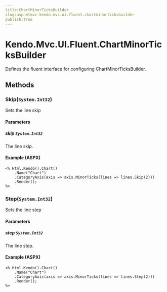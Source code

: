 ```yaml
---
title:ChartMinorTicksBuilder
slug:aspnetmvc-kendo.mvc.ui.fluent.chartminorticksbuilder
publish:true
---
```


# Kendo.Mvc.UI.Fluent.ChartMinorTicksBuilder
Defines the fluent interface for configuring ChartMinorTicksBuilder.



## Methods

### Skip(`System.Int32`)
Sets the line skip


#### Parameters

##### skip `System.Int32`
The line skip.




#### Example (ASPX)
    <% Html.Kendo().Chart()
        .Name("Chart")
        .CategoryAxis(axis => axis.MinorTicks(lines => lines.Skip(2)))
        .Render();
    %>


### Step(`System.Int32`)
Sets the line step


#### Parameters

##### step `System.Int32`
The line step.




#### Example (ASPX)
    <% Html.Kendo().Chart()
        .Name("Chart")
        .CategoryAxis(axis => axis.MinorTicks(lines => lines.Step(2)))
        .Render();
    %>




